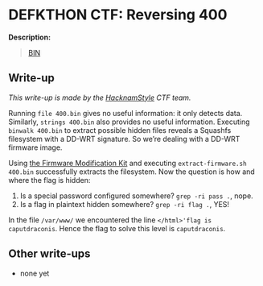 # DEFKTHON CTF: Reversing 400

**Description:**

> [BIN](400.bin)

## Write-up

_This write-up is made by the [HacknamStyle](http://hacknamstyle.net/) CTF team._

Running `file 400.bin` gives no useful information: it only detects data. Similarly, `strings 400.bin` also provides no useful information. Executing `binwalk 400.bin` to extract possible hidden files reveals a Squashfs filesystem with a DD-WRT signature. So we’re dealing with a DD-WRT firmware image.

Using [the Firmware Modification Kit](https://code.google.com/p/firmware-mod-kit/) and executing `extract-firmware.sh 400.bin` successfully extracts the filesystem. Now the question is how and where the flag is hidden:

1. Is a special password configured somewhere? `grep -ri pass .`, nope.
2. Is a flag in plaintext hidden somewhere? `grep -ri flag .`, YES!

In the file `/var/www/` we encountered the line `</html>'flag is caputdraconis`. Hence the flag to solve this level is `caputdraconis`.

## Other write-ups

* none yet
